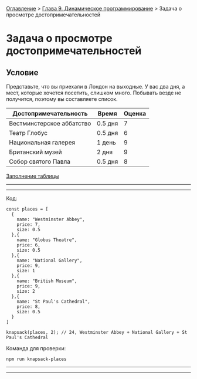 [Оглавление](../../../#readme) > [Глава 9. Динамическое программирование](../#readme) > Задача о просмотре достопримечательностей

# Задача о просмотре достопримечательностей

## Условие

Представьте, что вы приехали в Лондон на выходные. У вас два дня, а мест, которые хочется посетить, слишком много. Побывать везде не получится, поэтому вы составляете список.

Достопримечательность|Время|Оценка
-|-|-
Вестминстерское аббатство|0.5 дня|7
Театр Глобус|0.5 дня|6
Национальная галерея|1 день|9
Британский музей|2 дня|9
Собор святого Павла|0.5 дня|8

[Заполнение таблицы](./able.md#readme)

***
***

Код:

```
const places = [
  {
    name: "Westminster Abbey",
    price: 7,
    size: 0.5
  },{
    name: "Globus Theatre",
    price: 6,
    size: 0.5
  },{
    name: "National Gallery",
    price: 9,
    size: 1
  },{
    name: "British Museum",
    price: 9,
    size: 2
  },{
    name: "St Paul's Cathedral",
    price: 8,
    size: 0.5
  }
]

knapsack(places, 2); // 24, Westminster Abbey + National Gallery + St Paul's Cathedral

```

Команда для проверки:

```
npm run knapsack-places
```

***
***
